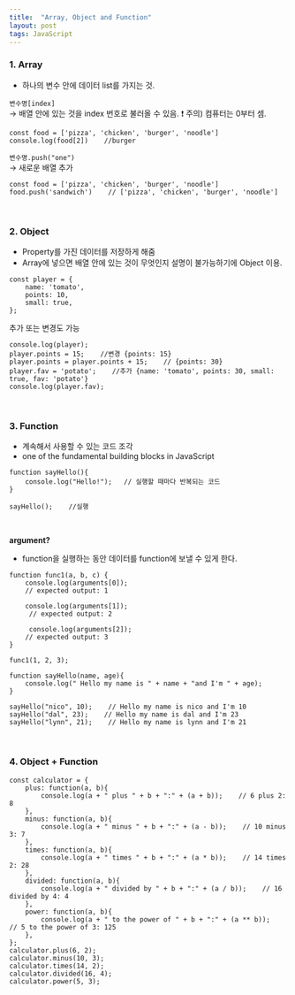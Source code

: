 ```yaml
---
title:  "Array, Object and Function"
layout: post
tags: JavaScript
---
```


### 1. Array
- 하나의 변수 안에 데이터 list를 가지는 것.

`변수명[index]`<br>
→ 배열 안에 있는 것을 index 번호로 불러올 수 있음. ❗️ 주의) 컴퓨터는 0부터 셈.
```
const food = ['pizza', 'chicken', 'burger', 'noodle']
console.log(food[2])    //burger
```






`변수명.push("one")`<br> 
→ 새로운 배열 추가
```
const food = ['pizza', 'chicken', 'burger', 'noodle']
food.push('sandwich')    // ['pizza', 'chicken', 'burger', 'noodle']
```

<br>

### 2. Object
- Property를 가진 데이터를 저장하게 해줌<br>
- Array에 넣으면 배열 안에 있는 것이 무엇인지 설명이 불가능하기에 Object 이용.<br>

```
const player = {
    name: 'tomato',
    points: 10,
    small: true,
};
```

추가 또는 변경도 가능
```
console.log(player);
player.points = 15;    //변경 {points: 15}
player.points = player.points + 15;    // {points: 30}
player.fav = 'potato';    //추가 {name: 'tomato', points: 30, small: true, fav: 'potato'}
console.log(player.fav);
```

<br>

### 3. Function
- 계속해서 사용할 수 있는 코드 조각
- one of the fundamental building blocks in JavaScript<br>

```
function sayHello(){
	console.log("Hello!");   // 실행할 때마다 반복되는 코드
}

sayHello();    //실행
```
<br>

**argument?**
- function을 실행하는 동안 데이터를 function에 보낼 수 있게 한다.<br>

```
function func1(a, b, c) {
	console.log(arguments[0]);
  	// expected output: 1

  	console.log(arguments[1]);
 	 // expected output: 2

 	 console.log(arguments[2]);
  	// expected output: 3
}

func1(1, 2, 3);
```
```
function sayHello(name, age){
	console.log(" Hello my name is " + name + "and I'm " + age);
}

sayHello("nico", 10);    // Hello my name is nico and I'm 10
sayHello("dal", 23);    // Hello my name is dal and I'm 23
sayHello("lynn", 21);    // Hello my name is lynn and I'm 21
```

<br>

### 4. Object + Function
```
const calculator = {
    plus: function(a, b){
        console.log(a + " plus " + b + ":" + (a + b));    // 6 plus 2: 8
    },
    minus: function(a, b){
        console.log(a + " minus " + b + ":" + (a - b));    // 10 minus 3: 7
    },
    times: function(a, b){
        console.log(a + " times " + b + ":" + (a * b));    // 14 times 2: 28
    },
    divided: function(a, b){
        console.log(a + " divided by " + b + ":" + (a / b));    // 16 divided by 4: 4
    },
    power: function(a, b){
        console.log(a + " to the power of " + b + ":" + (a ** b));    // 5 to the power of 3: 125
    },
};
calculator.plus(6, 2);
calculator.minus(10, 3);
calculator.times(14, 2);
calculator.divided(16, 4);
calculator.power(5, 3);
```
